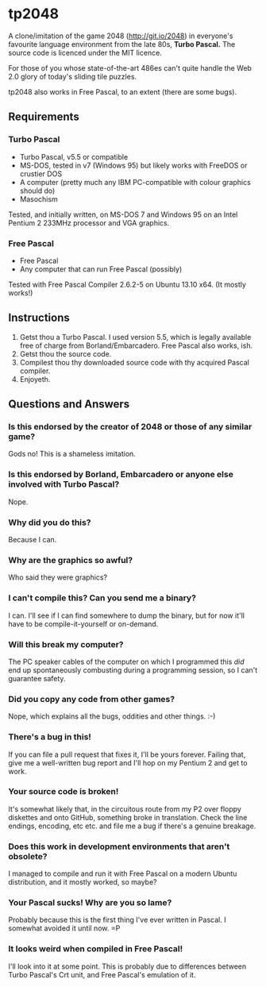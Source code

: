 tp2048
======

A clone/imitation of the game 2048 (http://git.io/2048) in everyone's favourite language environment from the late 80s, **Turbo Pascal.**  The source code is licenced under the MIT licence.

For those of you whose state-of-the-art 486es can't quite handle the Web 2.0 glory of today's sliding tile puzzles.

tp2048 also works in Free Pascal, to an extent (there are some bugs).

Requirements
------------

### Turbo Pascal

* Turbo Pascal, v5.5 or compatible
* MS-DOS, tested in v7 (Windows 95) but likely works with FreeDOS or crustier DOS
* A computer (pretty much any IBM PC-compatible with colour graphics should do)
* Masochism

Tested, and initially written, on MS-DOS 7 and Windows 95 on an Intel Pentium 2 233MHz processor and VGA graphics.

### Free Pascal

* Free Pascal
* Any computer that can run Free Pascal (possibly)

Tested with Free Pascal Compiler 2.6.2-5 on Ubuntu 13.10 x64.  (It mostly works!)


Instructions
------------

1. Getst thou a Turbo Pascal.  I used version 5.5, which is legally available free of charge from Borland/Embarcadero.  Free Pascal also works, ish.
2. Getst thou the source code.
3. Compilest thou thy downloaded source code with thy acquired Pascal compiler.
4. Enjoyeth.

Questions and Answers
---------------------

### Is this endorsed by the creator of 2048 or those of any similar game?

Gods no!  This is a shameless imitation.

### Is this endorsed by Borland, Embarcadero or anyone else involved with Turbo Pascal?

Nope.

### Why did you do this?

Because I can.

### Why are the graphics so awful?

Who said they were graphics?

### I can't compile this?  Can you send me a binary?

I can.  I'll see if I can find somewhere to dump the binary, but for now it'll have to be compile-it-yourself or on-demand.

### Will this break my computer?

The PC speaker cables of the computer on which I programmed this *did* end up spontaneously combusting during a programming session, so I can't guarantee safety.

### Did you copy any code from other games?

Nope, which explains all the bugs, oddities and other things.  :-)

### There's a bug in this!

If you can file a pull request that fixes it, I'll be yours forever.  Failing that, give me a well-written bug report and I'll hop on my Pentium 2 and get to work.

### Your source code is broken!

It's somewhat likely that, in the circuitous route from my P2 over floppy diskettes and onto GitHub, something broke in translation.  Check the line endings, encoding, etc etc. and file me a bug if there's a genuine breakage.

### Does this work in development environments that aren't obsolete?

I managed to compile and run it with Free Pascal on a modern Ubuntu distribution, and it mostly worked, so maybe?

### Your Pascal sucks!  Why are you so lame?

Probably because this is the first thing I've ever written in Pascal.  I somewhat avoided it until now. =P

### It looks weird when compiled in Free Pascal!

I'll look into it at some point.  This is probably due to differences between Turbo Pascal's Crt unit, and Free Pascal's emulation of it.
